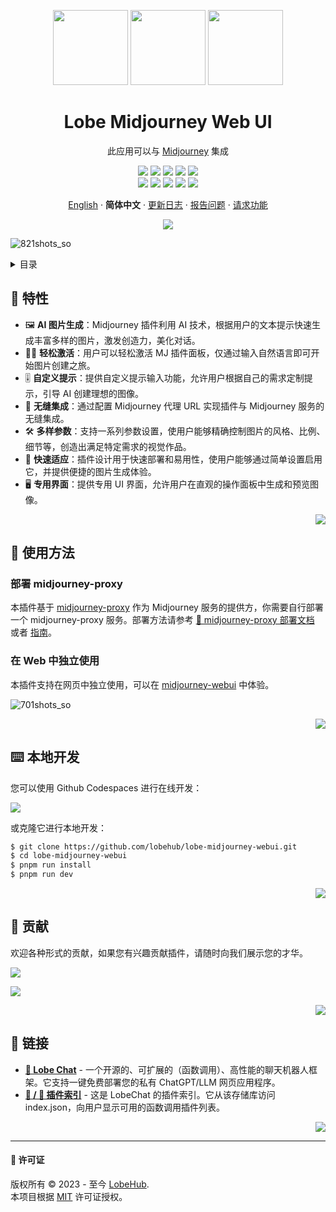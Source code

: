 <a name="readme-top"></a>

<div align="center">

<img height="120" src="https://registry.npmmirror.com/@lobehub/assets-emoji/1.3.0/files/assets/puzzle-piece.webp">
<img height="120" src="https://gw.alipayobjects.com/zos/kitchen/qJ3l3EPsdW/split.svg">
<img height="120" src="https://github-production-user-asset-6210df.s3.amazonaws.com/28616219/281042486-5e3b9283-9f47-4201-b468-1cb8ef86b3d5.png">

<h1>Lobe Midjourney Web UI<br/></h1>

此应用可以与 [Midjourney](https://www.midjourney.com/) 集成

[![][🤯-🧩-lobehub-shield]][🤯-🧩-lobehub-link]
[![][github-release-shield]][github-release-link]
[![][github-releasedate-shield]][github-releasedate-link]
[![][github-action-test-shield]][github-action-test-link]
[![][github-action-release-shield]][github-action-release-link]<br/>
[![][github-contributors-shield]][github-contributors-link]
[![][github-forks-shield]][github-forks-link]
[![][github-stars-shield]][github-stars-link]
[![][github-issues-shield]][github-issues-link]
[![][github-license-shield]][github-license-link]

[English](./README.md) · **简体中文** · [更新日志](./CHANGELOG.md) · [报告问题][github-issues-link] · [请求功能][github-issues-link]

![](https://raw.githubusercontent.com/andreasbm/readme/master/assets/lines/rainbow.png)

</div>

![821shots_so](https://github.com/lobehub/lobe-midjourney-webui/assets/28616219/d9dae125-1305-4fa6-957e-6d160dc7a6fe)

<details>
<summary><kbd>目录</kbd></summary>

#### 目录

- [🌟 特性](#-features)
- [🤯 使用方法](#-usage)
  - [部署 midjourney-proxy](#部署-midjourney-proxy)
- [⌨️ 本地开发](#️-local-development)
- [🤝 贡献](#-contributing)
- [🔗 链接](#-links)

####

</details>

## 🌟 特性

- 🖼️ **AI 图片生成**：Midjourney 插件利用 AI 技术，根据用户的文本提示快速生成丰富多样的图片，激发创造力，美化对话。
- 🧙‍♂️ **轻松激活**：用户可以轻松激活 MJ 插件面板，仅通过输入自然语言即可开始图片创建之旅。
- 🎚️ **自定义提示**：提供自定义提示输入功能，允许用户根据自己的需求定制提示，引导 AI 创建理想的图像。
- 🔗 **无缝集成**：通过配置 Midjourney 代理 URL 实现插件与 Midjourney 服务的无缝集成。
- 🛠️ **多样参数**：支持一系列参数设置，使用户能够精确控制图片的风格、比例、细节等，创造出满足特定需求的视觉作品。
- 🚀 **快速适应**：插件设计用于快速部署和易用性，使用户能够通过简单设置启用它，并提供便捷的图片生成体验。
- 🖥️ **专用界面**：提供专用 UI 界面，允许用户在直观的操作面板中生成和预览图像。

<div align="right">

[![][back-to-top]](#readme-top)

</div>

## 🤯 使用方法

### 部署 midjourney-proxy

本插件基于 [midjourney-proxy](https://github.com/novicezk/midjourney-proxy/) 作为 Midjourney 服务的提供方，你需要自行部署一个 midjourney-proxy 服务。部署方法请参考 [📘 midjourney-proxy 部署文档](https://github.com/novicezk/midjourney-proxy/?tab=readme-ov-file#%E4%BD%BF%E7%94%A8%E5%89%8D%E6%8F%90) 或者 [指南](docs/Setup-Midjourney-Proxy.zh-CN.md)。

### 在 Web 中独立使用

本插件支持在网页中独立使用，可以在 [midjourney-webui](https://midjourney-webui.lobehub.com/) 中体验。

![701shots_so](https://github.com/lobehub/lobe-midjourney-webui/assets/28616219/63e9e558-ef16-485f-ae2e-40a999ab0bc0)

<div align="right">

[![][back-to-top]](#readme-top)

</div>

## ⌨️ 本地开发

您可以使用 Github Codespaces 进行在线开发：

[![][github-codespace-shield]][github-codespace-link]

或克隆它进行本地开发：

```bash
$ git clone https://github.com/lobehub/lobe-midjourney-webui.git
$ cd lobe-midjourney-webui
$ pnpm run install
$ pnpm run dev
```

<div align="right">

[![][back-to-top]](#readme-top)

</div>

## 🤝 贡献

欢迎各种形式的贡献，如果您有兴趣贡献插件，请随时向我们展示您的才华。

[![][pr-welcome-shield]][pr-welcome-link]

[![][github-contrib-shield]][github-contrib-link]

<div align="right">

[![][back-to-top]](#readme-top)

</div>

## 🔗 链接

- **[🤖 Lobe Chat](https://github.com/lobehub/lobe-chat)** - 一个开源的、可扩展的（函数调用）、高性能的聊天机器人框架。它支持一键免费部署您的私有 ChatGPT/LLM 网页应用程序。
- **[🧩 / 🏪 插件索引](https://github.com/lobehub/lobe-chat-plugins)** - 这是 LobeChat 的插件索引。它从该存储库访问 index.json，向用户显示可用的函数调用插件列表。

<div align="right">

[![][back-to-top]](#readme-top)

</div>

---

#### 📝 许可证

版权所有 © 2023 - 至今 [LobeHub][profile-url]. <br />
本项目根据 [MIT](./LICENSE) 许可证授权。

<!-- 链接组 -->

[🤯-🧩-lobehub-link]: https://github.com/lobehub/lobe-chat-plugins
[🤯-🧩-lobehub-shield]: https://img.shields.io/badge/%F0%9F%A4%AF%20%26%20%F0%9F%A7%A9%20LobeHub-Plugin-95f3d9?labelColor=black&style=flat-square
[back-to-top]: https://img.shields.io/badge/-返回顶部-151515?style=flat-square
[github-action-release-link]: https://github.com/lobehub/lobe-midjourney-webui/actions/workflows/release.yml
[github-action-release-shield]: https://img.shields.io/github/actions/workflow/status/lobehub/lobe-midjourney-webui/release.yml?label=发布&labelColor=black&logo=githubactions&logoColor=white&style=flat-square
[github-action-test-link]: https://github.com/lobehub/lobe-midjourney-webui/actions/workflows/test.yml
[github-action-test-shield]: https://img.shields.io/github/actions/workflow/status/lobehub/lobe-midjourney-webui/test.yml?label=测试&labelColor=black&logo=githubactions&logoColor=white&style=flat-square
[github-codespace-link]: https://codespaces.new/lobehub/lobe-midjourney-webui
[github-codespace-shield]: https://github.com/codespaces/badge.svg
[github-contrib-link]: https://github.com/lobehub/lobe-midjourney-webui/graphs/contributors
[github-contrib-shield]: https://contrib.rocks/image?repo=lobehub%2Flobe-midjourney-webui
[github-contributors-link]: https://github.com/lobehub/lobe-midjourney-webui/graphs/contributors
[github-contributors-shield]: https://img.shields.io/github/contributors/lobehub/lobe-midjourney-webui?color=c4f042&labelColor=black&style=flat-square
[github-forks-link]: https://github.com/lobehub/lobe-midjourney-webui/network/members
[github-forks-shield]: https://img.shields.io/github/forks/lobehub/lobe-midjourney-webui?color=8ae8ff&labelColor=black&style=flat-square
[github-issues-link]: https://github.com/lobehub/lobe-midjourney-webui/issues
[github-issues-shield]: https://img.shields.io/github/issues/lobehub/lobe-midjourney-webui?color=ff80eb&labelColor=black&style=flat-square
[github-license-link]: https://github.com/lobehub/lobe-midjourney-webui/blob/main/LICENSE
[github-license-shield]: https://img.shields.io/github/license/lobehub/lobe-midjourney-webui?color=white&labelColor=black&style=flat-square
[github-release-link]: https://github.com/lobehub/lobe-midjourney-webui/releases
[github-release-shield]: https://img.shields.io/github/v/release/lobehub/lobe-midjourney-webui?color=369eff&labelColor=black&logo=github&style=flat-square
[github-releasedate-link]: https://github.com/lobehub/lobe-midjourney-webui/releases
[github-releasedate-shield]: https://img.shields.io/github/release-date/lobehub/lobe-midjourney-webui?labelColor=black&style=flat-square
[github-stars-link]: https://github.com/lobehub/lobe-midjourney-webui/network/stargazers
[github-stars-shield]: https://img.shields.io/github/stars/lobehub/lobe-midjourney-webui?color=ffcb47&labelColor=black&style=flat-square
[pr-welcome-link]: https://github.com/lobehub/lobe-midjourney-webui/pulls
[pr-welcome-shield]: https://img.shields.io/badge/%F0%9F%A4%AF%20欢迎投稿-%E2%86%92-ffcb47?labelColor=black&style=for-the-badge
[profile-url]: https://github.com/lobehub

